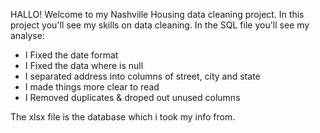 HALLO!
Welcome to my Nashville Housing data cleaning project.
In this project you'll see my skills on data cleaning.
 In the SQL file you'll see my analyse:
 * I Fixed the date format
 * I Fixed the data where is null
 * I separated address into columns of street, city and state
 * I made things more clear to read
 * I Removed duplicates & droped out unused columns
 
The xlsx file is the database which i took my info from.
